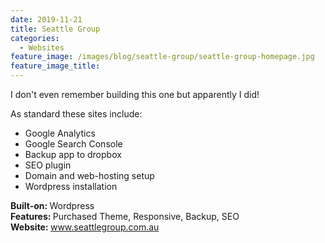 ```yaml
---
date: 2019-11-21
title: Seattle Group
categories:
  - Websites
feature_image: /images/blog/seattle-group/seattle-group-homepage.jpg
feature_image_title: 
---
```

<p>
I don't even remember building this one but apparently I did!
<p>
<p>
As standard these sites include:
</p>
<ul>
  <li>Google Analytics</li>
  <li>Google Search Console</li>
  <li>Backup app to dropbox</li>
  <li>SEO plugin</li>
  <li>Domain and web-hosting setup</li>
  <li>Wordpress installation</li>
</ul>
<strong>Built-on: </strong>Wordpress<br />
<strong>Features: </strong>Purchased Theme, Responsive, Backup, SEO<br />
<strong>Website: </strong><a href="http://www.seattlegroup.com.au/">www.seattlegroup.com.au</a>
</p>